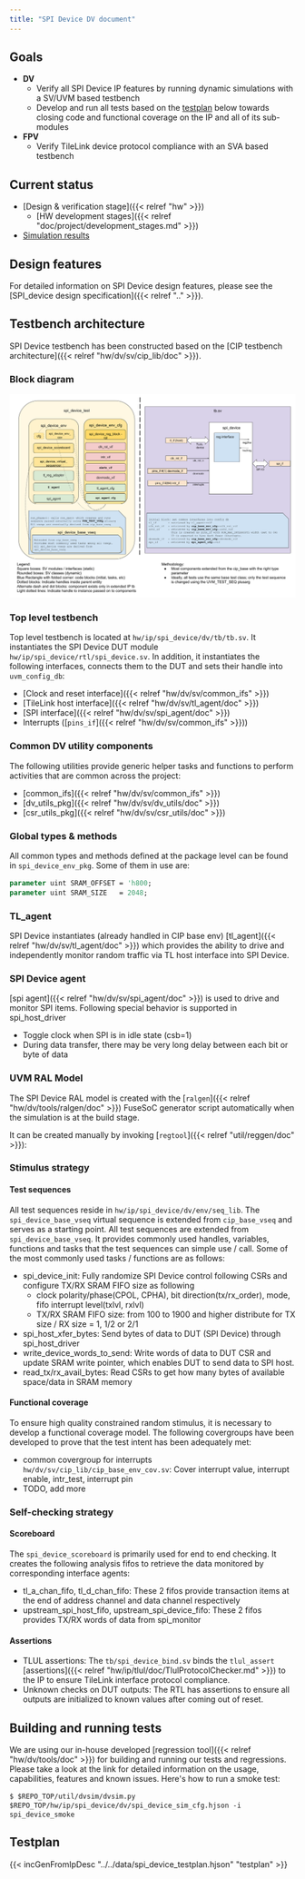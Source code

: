 ```yaml
---
title: "SPI Device DV document"
---
```



## Goals
* **DV**
  * Verify all SPI Device IP features by running dynamic simulations with a SV/UVM based testbench
  * Develop and run all tests based on the [testplan](#testplan) below towards closing code and functional coverage on the IP and all of its sub-modules
* **FPV**
  * Verify TileLink device protocol compliance with an SVA based testbench

## Current status
* [Design & verification stage]({{< relref "hw" >}})
  * [HW development stages]({{< relref "doc/project/development_stages.md" >}})
* [Simulation results](https://reports.opentitan.org/hw/ip/spi_device/dv/latest/results.html)

## Design features
For detailed information on SPI Device design features, please see the [SPI_device design specification]({{< relref ".." >}}).

## Testbench architecture
SPI Device testbench has been constructed based on the
[CIP testbench architecture]({{< relref "hw/dv/sv/cip_lib/doc" >}}).

### Block diagram
![Block diagram](tb.svg)

### Top level testbench
Top level testbench is located at `hw/ip/spi_device/dv/tb/tb.sv`. It instantiates the SPI Device DUT module `hw/ip/spi_device/rtl/spi_device.sv`.
In addition, it instantiates the following interfaces, connects them to the DUT and sets their handle into `uvm_config_db`:
* [Clock and reset interface]({{< relref "hw/dv/sv/common_ifs" >}})
* [TileLink host interface]({{< relref "hw/dv/sv/tl_agent/doc" >}})
* [SPI interface]({{< relref "hw/dv/sv/spi_agent/doc" >}})
* Interrupts ([`pins_if`]({{< relref "hw/dv/sv/common_ifs" >}}))

### Common DV utility components
The following utilities provide generic helper tasks and functions to perform activities that are common across the project:
* [common_ifs]({{< relref "hw/dv/sv/common_ifs" >}})
* [dv_utils_pkg]({{< relref "hw/dv/sv/dv_utils/doc" >}})
* [csr_utils_pkg]({{< relref "hw/dv/sv/csr_utils/doc" >}})

### Global types & methods
All common types and methods defined at the package level can be found in
`spi_device_env_pkg`. Some of them in use are:
```systemverilog
parameter uint SRAM_OFFSET = 'h800;
parameter uint SRAM_SIZE   = 2048;
```

### TL_agent
SPI Device instantiates (already handled in CIP base env) [tl_agent]({{< relref "hw/dv/sv/tl_agent/doc" >}})
which provides the ability to drive and independently monitor random traffic via
TL host interface into SPI Device.

### SPI Device agent
[spi agent]({{< relref "hw/dv/sv/spi_agent/doc" >}}) is used to drive and monitor SPI items.
Following special behavior is supported in spi_host_driver
* Toggle clock when SPI is in idle state (csb=1)
* During data transfer, there may be very long delay between each bit or byte of data

### UVM RAL Model
The SPI Device RAL model is created with the [`ralgen`]({{< relref "hw/dv/tools/ralgen/doc" >}}) FuseSoC generator script automatically when the simulation is at the build stage.

It can be created manually by invoking [`regtool`]({{< relref "util/reggen/doc" >}}):

### Stimulus strategy
#### Test sequences
All test sequences reside in `hw/ip/spi_device/dv/env/seq_lib`.
The `spi_device_base_vseq` virtual sequence is extended from `cip_base_vseq` and serves as a starting point.
All test sequences are extended from `spi_device_base_vseq`.
It provides commonly used handles, variables, functions and tasks that the test sequences can simple use / call.
Some of the most commonly used tasks / functions are as follows:
* spi_device_init:            Fully randomize SPI Device control following CSRs and configure TX/RX SRAM FIFO size as following
  * clock polarity/phase(CPOL, CPHA), bit direction(tx/rx_order), mode, fifo interrupt level(txlvl, rxlvl)
  * TX/RX SRAM FIFO size: from 100 to 1900 and higher distribute for TX size / RX size = 1, 1/2 or 2/1
* spi_host_xfer_bytes:        Send bytes of data to DUT (SPI Device) through spi_host_driver
* write_device_words_to_send: Write words of data to DUT CSR and update SRAM write pointer, which enables DUT to send data to SPI host.
* read_tx/rx_avail_bytes:     Read CSRs to get how many bytes of available space/data in SRAM memory

#### Functional coverage
To ensure high quality constrained random stimulus, it is necessary to develop a functional coverage model.
The following covergroups have been developed to prove that the test intent has been adequately met:
* common covergroup for interrupts `hw/dv/sv/cip_lib/cip_base_env_cov.sv`: Cover interrupt value, interrupt enable, intr_test, interrupt pin
* TODO, add more

### Self-checking strategy
#### Scoreboard
The `spi_device_scoreboard` is primarily used for end to end checking.
It creates the following analysis fifos to retrieve the data monitored by corresponding interface agents:
* tl_a_chan_fifo, tl_d_chan_fifo:           These 2 fifos provide transaction items at the end of address channel and data channel respectively
* upstream_spi_host_fifo, upstream_spi_device_fifo: These 2 fifos provides TX/RX words of data from spi_monitor

#### Assertions
* TLUL assertions: The `tb/spi_device_bind.sv` binds the `tlul_assert` [assertions]({{< relref "hw/ip/tlul/doc/TlulProtocolChecker.md" >}}) to the IP to ensure TileLink interface protocol compliance.
* Unknown checks on DUT outputs: The RTL has assertions to ensure all outputs are initialized to known values after coming out of reset.

## Building and running tests
We are using our in-house developed [regression tool]({{< relref "hw/dv/tools/doc" >}}) for building and running our tests and regressions.
Please take a look at the link for detailed information on the usage, capabilities, features and known issues.
Here's how to run a smoke test:
```console
$ $REPO_TOP/util/dvsim/dvsim.py $REPO_TOP/hw/ip/spi_device/dv/spi_device_sim_cfg.hjson -i spi_device_smoke
```

## Testplan
{{< incGenFromIpDesc "../../data/spi_device_testplan.hjson" "testplan" >}}

